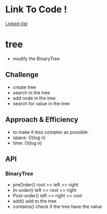 # Link To Code !

[Linked-list ](https://github.com/IbrahimAljabr/data-structures-and-algorithms/blob/master/javascript/linkedList/linked-list.js)

# tree

- modify the BinaryTree

## Challenge

- create tree
- search in the tree
- add node in the tree
- search for value in the tree

## Approach & Efficiency

- to make it less complex as possible .
- space: O(log n)
- time: O(log n)

## API

### BinaryTree

- preOrder() root >> left >> right
- In-order() left >> root >> right
- Post-order() left >> right >> root
- add() add to the tree
- contains() check if the tree have the value

